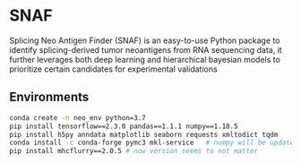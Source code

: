 # SNAF
Splicing Neo Antigen Finder (SNAF) is an easy-to-use Python package to identify splicing-derived tumor neoantigens from RNA sequencing data, it further leverages both deep learning and hierarchical bayesian models to prioritize certain candidates for experimental validations

## Environments

```bash
conda create -n neo_env python=3.7
pip install tensorflow==2.3.0 pandas==1.1.1 numpy==1.18.5
pip install h5py anndata matplotlib seaborn requests xmltodict tqdm
conda install -c conda-forge pymc3 mkl-service   # numpy will be updated to 1.21.3
pip install mhcflurry==2.0.5 # now version seems to not matter
```
